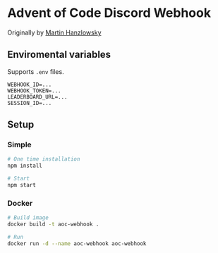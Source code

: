 # Advent of Code Discord Webhook

Originally by [Martin Hanzlowsky](https://github.com/marwuint)

## Enviromental variables

Supports `.env` files.

```
WEBHOOK_ID=...
WEBHOOK_TOKEN=...
LEADERBOARD_URL=...
SESSION_ID=...
```

## Setup

### Simple

```sh
# One time installation
npm install

# Start
npm start
```

### Docker

```sh
# Build image
docker build -t aoc-webhook .

# Run
docker run -d --name aoc-webhook aoc-webhook
```
